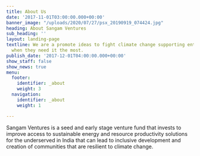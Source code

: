 ```yaml
---
title: About Us
date: '2017-11-01T03:00:00.000+00:00'
banner_image: "/uploads/2020/07/27/psx_20190919_074424.jpg"
heading: About Sangam Ventures
sub_heading: ''
layout: landing-page
textline: We are a promote ideas to fight climate change supporting entrepreneurs
  when they need it the most.
publish_date: '2017-12-01T04:00:00.000+00:00'
show_staff: false
show_news: true
menu:
  footer:
    identifier: _about
    weight: 3
  navigation:
    identifier: _about
    weight: 1

---
```

Sangam Ventures is a seed and early stage venture fund that invests to improve access to sustainable energy and resource productivity solutions for the underserved in India that can lead to inclusive development and creation of communities that are resilient to climate change. 